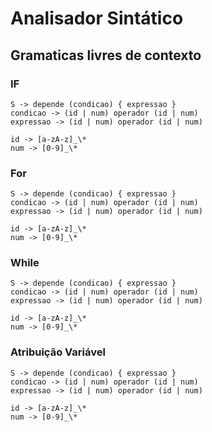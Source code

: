 # Analisador Sintático

## Gramaticas livres de contexto

### IF

```
S -> depende (condicao) { expressao }
condicao -> (id | num) operador (id | num)
expressao -> (id | num) operador (id | num)

id -> [a-zA-z]_\*
num -> [0-9]_\*
```

### For

```
S -> depende (condicao) { expressao }
condicao -> (id | num) operador (id | num)
expressao -> (id | num) operador (id | num)

id -> [a-zA-z]_\*
num -> [0-9]_\*
```

### While

```
S -> depende (condicao) { expressao }
condicao -> (id | num) operador (id | num)
expressao -> (id | num) operador (id | num)

id -> [a-zA-z]_\*
num -> [0-9]_\*
```

### Atribuição Variável

```
S -> depende (condicao) { expressao }
condicao -> (id | num) operador (id | num)
expressao -> (id | num) operador (id | num)

id -> [a-zA-z]_\*
num -> [0-9]_\*
```
